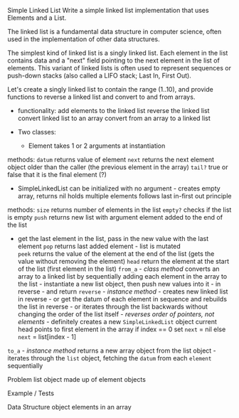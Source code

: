 Simple Linked List
Write a simple linked list implementation that uses Elements and a List.

The linked list is a fundamental data structure in computer science, often used in the implementation of other data structures.

The simplest kind of linked list is a singly linked list. Each element in the list contains data and a "next" field pointing to the next element in the list of elements. This variant of linked lists is often used to represent sequences or push-down stacks (also called a LIFO stack; Last In, First Out).

Let's create a singly linked list to contain the range (1..10), and provide functions to reverse a linked list and convert to and from arrays.


* functionality:
add elements to the linked list
reverse the linked list
convert linked list to an array
convert from an array to a linked list


* Two classes:
  * Element
  takes 1 or 2 arguments at instantiation

methods:
  `datum`
    returns value of element
  `next`
    returns the next element object older than the caller (the previous element in the array)
  `tail?`
    true or false that it is the final element (?)


  * SimpleLinkedList
  can be initialized with no argument - creates empty array, returns nil
  holds multiple elements
  follows last in-first out principle

methods:
  `size`
    returns number of elements in the list
  `empty?`
    checks if the list is empty
  `push`
    returns new list with argument element added to the end of the list
   - get the last element in the list, pass in the new value with the last element
  `pop`
    returns last added element - list is mutated  
  `peek`
    returns the value of the element at the end of the list (gets the value without removing the element)
  `head`
    return the element at the start of the list (first element in the list)
  `from_a` - _class method_
    converts an array to a linked list by sequentially adding each element in the array to the list
    - instantiate a new list object, then push new values into it - in reverse - and return
  `reverse` - _instance method_
    - creates new linked list in reverse
    - or get the datum of each element in sequence and rebuilds the list in reverse
    - or iterates through the list backwards without changing the order of the list itself
    - *reverses order of pointers, not elements*
    - definitely creates a new `SimpleLinkedList` object
    current head points to first element in the array
    if index == 0
      set `next` = nil
    else
      `next` = list[index - 1]


  `to_a` - _instance method_
    returns a new array object from the list object - iterates through the `list` object, fetching the `datum` from each `element` sequentially


Problem
  list object made up of element objects

Example / Tests


Data Structure
object elements in an array
